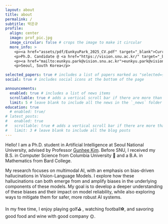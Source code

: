 ```yaml
---
layout: about
title: about
permalink: /
subtitle: 박은규
profile:
  align: center
  image: prof_pic.jpg
  image_circular: false # crops the image to make it circular
  more_info: >
    <p><a href="assets/pdf/EunkyuPark_2025_CV.pdf" target="_blank">Curriculum Vitae</a></p>
    <p>Ph.D. Candidate @ <a href="https://vision.snu.ac.kr/" target="_blank">SNUVL</a></p>
    <p><a href="mailto:eunkyu.park@vision.snu.ac.kr">eunkyu.park@vision.snu.ac.kr</a></p>
    <p>Seoul, South Korea</p>

selected_papers: true # includes a list of papers marked as "selected={true}"
social: true # includes social icons at the bottom of the page

announcements:
  enabled: true # includes a list of news items
  scrollable: true # adds a vertical scroll bar if there are more than 3 news items
  limit: 5 # leave blank to include all the news in the `_news` folder
education: true
  # enabled: true/
# latest_posts:
#   enabled: true
#   scrollable: true # adds a vertical scroll bar if there are more than 3 new posts items
#   limit: 3 # leave blank to include all the blog posts
---
```


Hello! I am a Ph.D. student in Artificial Intelligence at Seoul National University, advised by Professor [Gunhee Kim](https://vision.snu.ac.kr/gunhee/). Before SNU, I received my B.S. in Computer Science from Columbia University :statue_of_liberty: and a B.A. in Mathematics from Bard College.

My research focuses on multimodal AI, with an emphasis on bias-driven hallucinations in Vision-Language Models. I explore how these hallucinations can both emerge from and amplify biases in the underlying components of these models. My goal is to develop a deeper understanding of these biases and their impact on model reliability, while also exploring ways to mitigate them for safer, more robust AI systems.

In my free time, I enjoy playing golf:golf:	, watching football:soccer:, and savoring good food and wine with good company :sun_with_face:.